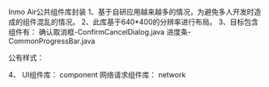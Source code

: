 Inmo Air公共组件库封装
1、基于自研应用越来越多的情况，为避免多人开发时造成的组件混乱的情况。
2、此库基于640*400的分辨率进行布局。
3、目标包含组件有： 
   确认取消框-ConfirmCancelDialog.java
   进度条-CommonProgressBar.java

   公有样式： 
   
4、 UI组件库： component
    网络请求组件库： network